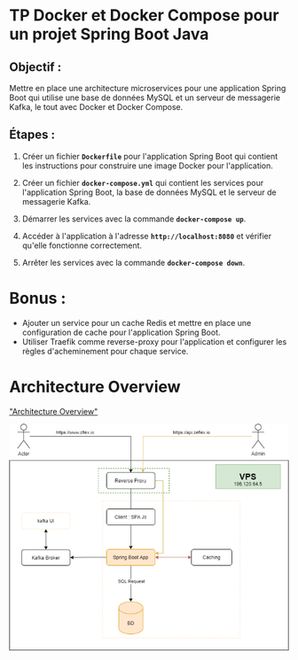 # TP Docker et Docker Compose pour un projet Spring Boot Java

## Objectif :

Mettre en place une architecture microservices pour une application Spring Boot qui utilise une base de données MySQL et un serveur de messagerie Kafka, le tout avec Docker et Docker Compose.

## Étapes :

1. Créer un fichier **```Dockerfile```** pour l'application Spring Boot qui contient les instructions pour construire une image Docker pour l'application.

2. Créer un fichier **```docker-compose.yml```** qui contient les services pour l'application Spring Boot, la base de données MySQL et le serveur de messagerie Kafka.

3. Démarrer les services avec la commande **```docker-compose up```**.

4. Accéder à l'application à l'adresse **```http://localhost:8080```** et vérifier qu'elle fonctionne correctement.

5. Arrêter les services avec la commande **```docker-compose down```**.

# Bonus :

- Ajouter un service pour un cache Redis et mettre en place une configuration de cache pour l'application Spring Boot.
- Utiliser Traefik comme reverse-proxy pour l'application et configurer les règles d'acheminement pour chaque service.

# Architecture Overview

["Architecture Overview"](docs/ArchitecureOverview.png)

![Achitecture](/Conteneurs/TP1/docs/ArchitecureOverview.png)
